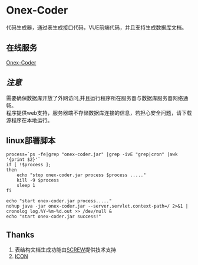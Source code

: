# Onex-Coder
代码生成器，通过表生成接口代码，VUE前端代码，并且支持生成数据库文档。

## 在线服务
[Onex-Coder](https://onex-coder.nb6868.com)

## *注意*
需要确保数据库开放了外网访问,并且运行程序所在服务器与数据库服务器网络通畅。      
程序提供web支持，服务器端不存储数据库连接的信息，若担心安全问题，请下载源程序在本地运行。

## linux部署脚本
```shell
process=`ps -fe|grep "onex-coder.jar" |grep -ivE "grep|cron" |awk '{print $2}'`
if [ !$process ];
then
	echo "stop onex-coder.jar process $process ....."
	kill -9 $process
	sleep 1
fi

echo "start onex-coder.jar process....."
nohup java -jar onex-coder.jar --server.servlet.context-path=/ 2>&1 | cronolog log.%Y-%m-%d.out >> /dev/null &
echo "start onex-coder.jar success!"
```

## Thanks
1. 表结构文档生成功能由[SCREW](https://github.com/pingfangushi/screw)提供技术支持
2. [ICON](https://www.iconfinder.com/icons/6569384/and_application_applications_code_coding_programming_web_icon)
